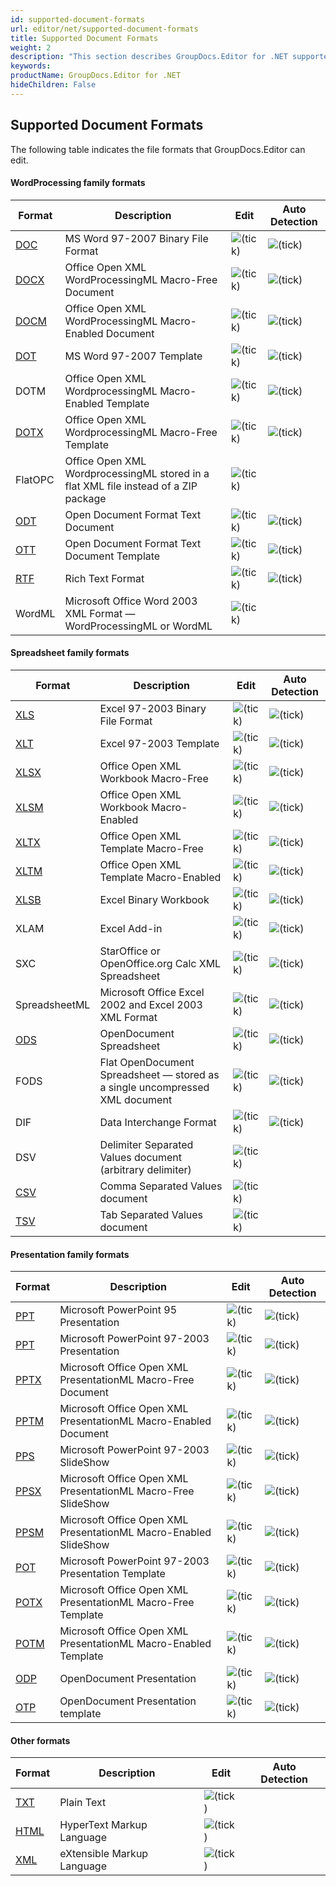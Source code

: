 ```yaml
---
id: supported-document-formats
url: editor/net/supported-document-formats
title: Supported Document Formats
weight: 2
description: "This section describes GroupDocs.Editor for .NET supported document types"
keywords: 
productName: GroupDocs.Editor for .NET
hideChildren: False
---
```

## Supported Document Formats

The following table indicates the file formats that GroupDocs.Editor can edit.

#### WordProcessing family formats

| Format | Description | Edit | Auto Detection |
| --- | --- | --- | --- |
| [DOC](https://wiki.fileformat.com/specification/word-processing/doc/) | MS Word 97-2007 Binary File Format | ![(tick)](editor/net/images/check.png) | ![(tick)](editor/net/images/check.png) |
| [DOCX](https://wiki.fileformat.com/specification/word-processing/docx/) | Office Open XML WordProcessingML Macro-Free Document | ![(tick)](editor/net/images/check.png) | ![(tick)](editor/net/images/check.png) |
| [DOCM](https://wiki.fileformat.com/specification/word-processing/docm/) | Office Open XML WordProcessingML Macro-Enabled Document | ![(tick)](editor/net/images/check.png) | ![(tick)](editor/net/images/check.png) |
| [DOT](https://wiki.fileformat.com/specification/word-processing/dot/) | MS Word 97-2007 Template | ![(tick)](editor/net/images/check.png) | ![(tick)](editor/net/images/check.png) |
| DOTM | Office Open XML WordprocessingML Macro-Enabled Template | ![(tick)](editor/net/images/check.png) | ![(tick)](editor/net/images/check.png) |
| [DOTX](https://wiki.fileformat.com/specification/word-processing/dotx/) | Office Open XML WordprocessingML Macro-Free Template | ![(tick)](editor/net/images/check.png) | ![(tick)](editor/net/images/check.png) |
| FlatOPC | Office Open XML WordprocessingML stored in a flat XML file instead of a ZIP package | ![(tick)](editor/net/images/check.png) |   |
| [ODT](https://wiki.fileformat.com/specification/word-processing/odt/) | Open Document Format Text Document | ![(tick)](editor/net/images/check.png) | ![(tick)](editor/net/images/check.png) |
| [OTT](https://wiki.fileformat.com/specification/word-processing/ott/) | Open Document Format Text Document Template | ![(tick)](editor/net/images/check.png) | ![(tick)](editor/net/images/check.png) |
| [RTF](https://wiki.fileformat.com/specification/word-processing/rtf/) | Rich Text Format | ![(tick)](editor/net/images/check.png) | ![(tick)](editor/net/images/check.png) |
| WordML | Microsoft Office Word 2003 XML Format — WordProcessingML or WordML | ![(tick)](editor/net/images/check.png) |   |

#### Spreadsheet family formats

| Format | Description | Edit | Auto Detection |
| --- | --- | --- | --- |
| [XLS](https://wiki.fileformat.com/specification/spreadsheet/xls/) | Excel 97-2003 Binary File Format | ![(tick)](editor/net/images/check.png) | ![(tick)](editor/net/images/check.png) |
| [XLT](https://wiki.fileformat.com/specification/spreadsheet/xlt/) | Excel 97-2003 Template | ![(tick)](editor/net/images/check.png) | ![(tick)](editor/net/images/check.png) |
| [XLSX](https://wiki.fileformat.com/specification/spreadsheet/xlsx/) | Office Open XML Workbook Macro-Free | ![(tick)](editor/net/images/check.png) | ![(tick)](editor/net/images/check.png) |
| [XLSM](https://wiki.fileformat.com/specification/spreadsheet/xlsm/) | Office Open XML Workbook Macro-Enabled | ![(tick)](editor/net/images/check.png) | ![(tick)](editor/net/images/check.png) |
| [XLTX](https://wiki.fileformat.com/specification/spreadsheet/xltx/) | Office Open XML Template Macro-Free | ![(tick)](editor/net/images/check.png) | ![(tick)](editor/net/images/check.png) |
| [XLTM](https://wiki.fileformat.com/specification/spreadsheet/xltm/) | Office Open XML Template Macro-Enabled | ![(tick)](editor/net/images/check.png) | ![(tick)](editor/net/images/check.png) |
| [XLSB](https://wiki.fileformat.com/specification/spreadsheet/xlsb/) | Excel Binary Workbook | ![(tick)](editor/net/images/check.png) | ![(tick)](editor/net/images/check.png) |
| XLAM | Excel Add-in | ![(tick)](editor/net/images/check.png) | ![(tick)](editor/net/images/check.png) |
| SXC | StarOffice or OpenOffice.org Calc XML Spreadsheet | ![(tick)](editor/net/images/check.png) | ![(tick)](editor/net/images/check.png) |
| SpreadsheetML | Microsoft Office Excel 2002 and Excel 2003 XML Format | ![(tick)](editor/net/images/check.png) | ![(tick)](editor/net/images/check.png) |
| [ODS](https://wiki.fileformat.com/specification/spreadsheet/ods/) | OpenDocument Spreadsheet | ![(tick)](editor/net/images/check.png) | ![(tick)](editor/net/images/check.png) |
| FODS | Flat OpenDocument Spreadsheet — stored as a single uncompressed XML document | ![(tick)](editor/net/images/check.png) | ![(tick)](editor/net/images/check.png) |
| DIF | Data Interchange Format | ![(tick)](editor/net/images/check.png) | ![(tick)](editor/net/images/check.png) |
| DSV | Delimiter Separated Values document (arbitrary delimiter) | ![(tick)](editor/net/images/check.png) |   |
| [CSV](https://wiki.fileformat.com/specification/spreadsheet/csv/) | Comma Separated Values document | ![(tick)](editor/net/images/check.png) |   |
| [TSV](https://wiki.fileformat.com/specification/spreadsheet/tsv/) | Tab Separated Values document | ![(tick)](editor/net/images/check.png) |   |

#### Presentation family formats

| Format | Description | Edit | Auto Detection |
| --- | --- | --- | --- |
| [PPT](https://wiki.fileformat.com/presentation/ppt/) | Microsoft PowerPoint 95 Presentation | ![(tick)](editor/net/images/check.png) | ![(tick)](editor/net/images/check.png) |
| [PPT](https://wiki.fileformat.com/presentation/ppt/) | Microsoft PowerPoint 97-2003 Presentation | ![(tick)](editor/net/images/check.png) | ![(tick)](editor/net/images/check.png) |
| [PPTX](https://wiki.fileformat.com/presentation/pptx/) | Microsoft Office Open XML PresentationML Macro-Free Document | ![(tick)](editor/net/images/check.png) | ![(tick)](editor/net/images/check.png) |
| [PPTM](https://wiki.fileformat.com/presentation/pptm/) | Microsoft Office Open XML PresentationML Macro-Enabled Document | ![(tick)](editor/net/images/check.png) | ![(tick)](editor/net/images/check.png) |
| [PPS](https://wiki.fileformat.com/presentation/pps/) | Microsoft PowerPoint 97-2003 SlideShow | ![(tick)](editor/net/images/check.png) | ![(tick)](editor/net/images/check.png) |
| [PPSX](https://wiki.fileformat.com/presentation/ppsx/) | Microsoft Office Open XML PresentationML Macro-Free SlideShow | ![(tick)](editor/net/images/check.png) | ![(tick)](editor/net/images/check.png) |
| [PPSM](https://wiki.fileformat.com/presentation/ppsm/) | Microsoft Office Open XML PresentationML Macro-Enabled SlideShow | ![(tick)](editor/net/images/check.png) | ![(tick)](editor/net/images/check.png) |
| [POT](https://wiki.fileformat.com/presentation/pot/) | Microsoft PowerPoint 97-2003 Presentation Template | ![(tick)](editor/net/images/check.png) | ![(tick)](editor/net/images/check.png) |
| [POTX](https://wiki.fileformat.com/presentation/potx/) | Microsoft Office Open XML PresentationML Macro-Free Template | ![(tick)](editor/net/images/check.png) | ![(tick)](editor/net/images/check.png) |
| [POTM](https://wiki.fileformat.com/presentation/potm/) | Microsoft Office Open XML PresentationML Macro-Enabled Template | ![(tick)](editor/net/images/check.png) | ![(tick)](editor/net/images/check.png) |
| [ODP](https://wiki.fileformat.com/presentation/odp/) | OpenDocument Presentation | ![(tick)](editor/net/images/check.png) | ![(tick)](editor/net/images/check.png) |
| [OTP](https://wiki.fileformat.com/presentation/otp/) | OpenDocument Presentation template | ![(tick)](editor/net/images/check.png) | ![(tick)](editor/net/images/check.png) |

#### Other formats

| Format | Description | Edit | Auto Detection |
| --- | --- | --- | --- |
| [TXT](https://wiki.fileformat.com/specification/word-processing/txt/) | Plain Text | ![(tick)](editor/net/images/check.png) |   |
| [HTML](https://wiki.fileformat.com/specification/web/html/) | HyperText Markup Language | ![(tick)](editor/net/images/check.png) |   |
| [XML](https://wiki.fileformat.com/specification/web/xml/) | eXtensible Markup Language | ![(tick)](editor/net/images/check.png) |   |
